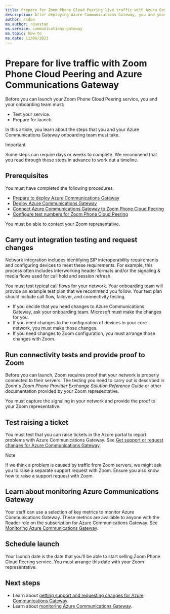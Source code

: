 ```yaml
---
title: Prepare for Zoom Phone Cloud Peering live traffic with Azure Communications Gateway
description: After deploying Azure Communications Gateway, you and your onboarding team must carry out further integration work before you can launch your Zoom Phone Cloud Peering service.
author: rcdun
ms.author: rdunstan
ms.service: communications-gateway
ms.topic: how-to
ms.date: 11/06/2023
---
```


# Prepare for live traffic with Zoom Phone Cloud Peering and Azure Communications Gateway

Before you can launch your Zoom Phone Cloud Peering service, you and your onboarding team must:

- Test your service.
- Prepare for launch.

In this article, you learn about the steps that you and your Azure Communications Gateway onboarding team must take.

> [!IMPORTANT]
> Some steps can require days or weeks to complete. We recommend that you read through these steps in advance to work out a timeline.

## Prerequisites

You must have completed the following procedures.

- [Prepare to deploy Azure Communications Gateway](prepare-to-deploy.md)
- [Deploy Azure Communications Gateway](deploy.md)
- [Connect Azure Communications Gateway to Zoom Phone Cloud Peering](connect-zoom.md)
- [Configure test numbers for Zoom Phone Cloud Peering](configure-test-numbers-zoom.md)

You must be able to contact your Zoom representative.

## Carry out integration testing and request changes

Network integration includes identifying SIP interoperability requirements and configuring devices to meet these requirements. For example, this process often includes interworking header formats and/or the signaling & media flows used for call hold and session refresh.

You must test typical call flows for your network. Your onboarding team will provide an example test plan that we recommend you follow. Your test plan should include call flow, failover, and connectivity testing.

- If you decide that you need changes to Azure Communications Gateway, ask your onboarding team. Microsoft must make the changes for you.
- If you need changes to the configuration of devices in your core network, you must make those changes.
- If you need changes to Zoom configuration, you must arrange those changes with Zoom.

## Run connectivity tests and provide proof to Zoom

Before you can launch, Zoom requires proof that your network is properly connected to their servers. The testing you need to carry out is described in Zoom's _Zoom Phone Provider Exchange Solution Reference Guide_ or other documentation provided by your Zoom representative.

You must capture the signaling in your network and provide the proof to your Zoom representative.

## Test raising a ticket

You must test that you can raise tickets in the Azure portal to report problems with Azure Communications Gateway. See [Get support or request changes for Azure Communications Gateway](request-changes.md).

> [!NOTE]
> If we think a problem is caused by traffic from Zoom servers, we might ask you to raise a separate support request with Zoom. Ensure you also know how to raise a support request with Zoom.

## Learn about monitoring Azure Communications Gateway

Your staff can use a selection of key metrics to monitor Azure Communications Gateway. These metrics are available to anyone with the Reader role on the subscription for Azure Communications Gateway. See [Monitoring Azure Communications Gateway](monitor-azure-communications-gateway.md).

## Schedule launch

Your launch date is the date that you'll be able to start selling Zoom Phone Cloud Peering service. You must arrange this date with your Zoom representative.

## Next steps

- Learn about [getting support and requesting changes for Azure Communications Gateway](request-changes.md).
- Learn about [monitoring Azure Communications Gateway](monitor-azure-communications-gateway.md).
